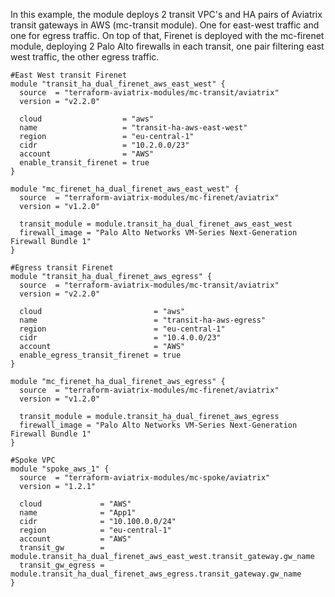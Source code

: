 In this example, the module deploys 2 transit VPC's and HA pairs of Aviatrix transit gateways in AWS (mc-transit module). One for east-west traffic and one for egress traffic.
On top of that, Firenet is deployed with the mc-firenet module, deploying 2 Palo Alto firewalls in each transit, one pair filtering east west traffic, the other egress traffic.

```hcl
#East West transit Firenet
module "transit_ha_dual_firenet_aws_east_west" {
  source  = "terraform-aviatrix-modules/mc-transit/aviatrix"
  version = "v2.2.0"

  cloud                  = "aws"
  name                   = "transit-ha-aws-east-west"
  region                 = "eu-central-1"
  cidr                   = "10.2.0.0/23"
  account                = "AWS"
  enable_transit_firenet = true
}

module "mc_firenet_ha_dual_firenet_aws_east_west" {
  source  = "terraform-aviatrix-modules/mc-firenet/aviatrix"
  version = "v1.2.0"

  transit_module = module.transit_ha_dual_firenet_aws_east_west
  firewall_image = "Palo Alto Networks VM-Series Next-Generation Firewall Bundle 1"
}

#Egress transit Firenet
module "transit_ha_dual_firenet_aws_egress" {
  source  = "terraform-aviatrix-modules/mc-transit/aviatrix"
  version = "v2.2.0"

  cloud                         = "aws"
  name                          = "transit-ha-aws-egress"
  region                        = "eu-central-1"
  cidr                          = "10.4.0.0/23"
  account                       = "AWS"
  enable_egress_transit_firenet = true
}

module "mc_firenet_ha_dual_firenet_aws_egress" {
  source  = "terraform-aviatrix-modules/mc-firenet/aviatrix"
  version = "v1.2.0"

  transit_module = module.transit_ha_dual_firenet_aws_egress
  firewall_image = "Palo Alto Networks VM-Series Next-Generation Firewall Bundle 1"
}

#Spoke VPC
module "spoke_aws_1" {
  source  = "terraform-aviatrix-modules/mc-spoke/aviatrix"
  version = "1.2.1"

  cloud             = "AWS"
  name              = "App1"
  cidr              = "10.100.0.0/24"
  region            = "eu-central-1"
  account           = "AWS"
  transit_gw        = module.transit_ha_dual_firenet_aws_east_west.transit_gateway.gw_name
  transit_gw_egress	= module.transit_ha_dual_firenet_aws_egress.transit_gateway.gw_name
}
```
